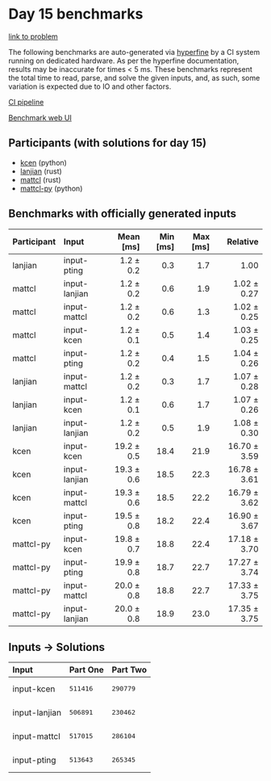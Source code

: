 # Day 15 benchmarks

[link to problem](https://adventofcode.com/2023/day/15)

The following benchmarks are auto-generated via
[hyperfine](https://github.com/sharkdp/hyperfine) by a CI system running on
dedicated hardware. As per the hyperfine documentation, results may be
inaccurate for times < 5 ms. These benchmarks represent the total time to read,
parse, and solve the given inputs, and, as such, some variation is expected due
to IO and other factors.

[CI pipeline](http://ci.papercode.net:8080/teams/main/pipelines/aoc2023)

[Benchmark web UI](https://aoc.ancalagon.black)


## Participants (with solutions for day 15)

- [kcen](https://github.com/kcen/aoc2023) (python)
- [lanjian](https://github.com/lanjian/aoc-2023) (rust)
- [mattcl](https://github.com/mattcl/aoc2023) (rust)
- [mattcl-py](https://github.com/mattcl/aoc2023-py) (python)


## Benchmarks with officially generated inputs

| Participant | Input | Mean [ms] | Min [ms] | Max [ms] | Relative |
|:---|:---|---:|---:|---:|---:|
| lanjian | input-pting | 1.2 ± 0.2 | 0.3 | 1.7 | 1.00 |
| mattcl | input-lanjian | 1.2 ± 0.2 | 0.6 | 1.9 | 1.02 ± 0.27 |
| mattcl | input-mattcl | 1.2 ± 0.2 | 0.6 | 1.3 | 1.02 ± 0.25 |
| mattcl | input-kcen | 1.2 ± 0.1 | 0.5 | 1.4 | 1.03 ± 0.25 |
| mattcl | input-pting | 1.2 ± 0.2 | 0.4 | 1.5 | 1.04 ± 0.26 |
| lanjian | input-mattcl | 1.2 ± 0.2 | 0.3 | 1.7 | 1.07 ± 0.28 |
| lanjian | input-kcen | 1.2 ± 0.1 | 0.6 | 1.7 | 1.07 ± 0.26 |
| lanjian | input-lanjian | 1.2 ± 0.2 | 0.5 | 1.9 | 1.08 ± 0.30 |
| kcen | input-kcen | 19.2 ± 0.5 | 18.4 | 21.9 | 16.70 ± 3.59 |
| kcen | input-lanjian | 19.3 ± 0.6 | 18.5 | 22.3 | 16.78 ± 3.61 |
| kcen | input-mattcl | 19.3 ± 0.6 | 18.5 | 22.2 | 16.79 ± 3.62 |
| kcen | input-pting | 19.5 ± 0.8 | 18.2 | 22.4 | 16.90 ± 3.67 |
| mattcl-py | input-kcen | 19.8 ± 0.7 | 18.8 | 22.4 | 17.18 ± 3.70 |
| mattcl-py | input-pting | 19.9 ± 0.8 | 18.7 | 22.7 | 17.27 ± 3.74 |
| mattcl-py | input-mattcl | 20.0 ± 0.8 | 18.8 | 22.7 | 17.33 ± 3.75 |
| mattcl-py | input-lanjian | 20.0 ± 0.8 | 18.9 | 23.0 | 17.35 ± 3.75 |


## Inputs -> Solutions

| Input | Part One | Part Two |
|:---|:---|:---|
|input-kcen|<pre>511416</pre>|<pre>290779</pre>|
|input-lanjian|<pre>506891</pre>|<pre>230462</pre>|
|input-mattcl|<pre>517015</pre>|<pre>286104</pre>|
|input-pting|<pre>513643</pre>|<pre>265345</pre>|